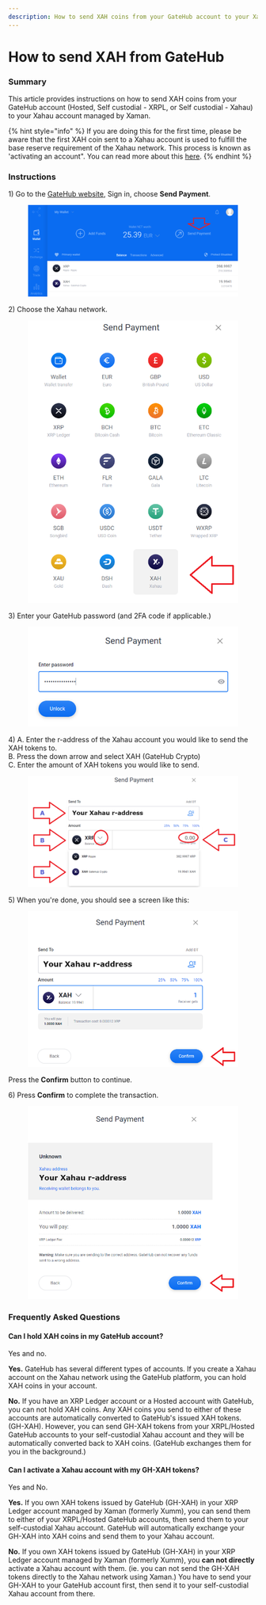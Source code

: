 ```yaml
---
description: How to send XAH coins from your GateHub account to your Xahau account
---
```


# How to send XAH from GateHub

### Summary

This article provides instructions on how to send XAH coins from your GateHub account (Hosted, Self custodial - XRPL, or Self custodial - Xahau) to your Xahau account managed by Xaman.

{% hint style="info" %}
If you are doing this for the first time, please be aware that the first XAH coin sent to a Xahau account is used to fulfill the base reserve requirement of the Xahau network. This process is known as 'activating an account". You can read more about this [here](../understanding-reserves-on-xahau.md).
{% endhint %}

### Instructions

1\) Go to the [GateHub website](https://gatehub.net/), Sign in, choose **Send Payment**.

<figure><img src="../../.gitbook/assets/Gatehub - Main page.png" alt=""><figcaption></figcaption></figure>

2\) Choose the Xahau network.

<figure><img src="../../.gitbook/assets/Gatehub - Main page - 2.png" alt=""><figcaption></figcaption></figure>

3\) Enter your GateHub password (and 2FA code if applicable.)

<figure><img src="../../.gitbook/assets/Gatehub - Main page - 3.png" alt=""><figcaption></figcaption></figure>

4\) A. Enter the r-address of the Xahau account you would like to send the XAH tokens to.\
&#x20;    B. Press the down arrow and select XAH (GateHub Crypto)\
&#x20;    C. Enter the amount of XAH tokens you would like to send.

<figure><img src="../../.gitbook/assets/Gatehub - Main page - 4.png" alt=""><figcaption></figcaption></figure>

5\) When you're done, you should see a screen like this:

<figure><img src="../../.gitbook/assets/Gatehub - Main page - 5.png" alt=""><figcaption></figcaption></figure>

Press the **Confirm** button to continue.

6\) Press **Confirm** to complete the transaction.



<figure><img src="../../.gitbook/assets/Gatehub - Main page - 6.png" alt=""><figcaption></figcaption></figure>

### Frequently Asked Questions

#### Can I hold XAH coins in my GateHub account?

Yes and no.

**Yes.** GateHub has several different types of accounts. If you create a Xahau account on the Xahau network using the GateHub platform, you can hold XAH coins in your account.

**No.** If you have an XRP Ledger account or a Hosted account with GateHub, you can not hold XAH coins. Any XAH coins you send to either of these accounts are automatically converted to GateHub's issued XAH tokens. (GH-XAH).  However, you can send GH-XAH tokens from your XRPL/Hosted GateHub accounts to your self-custodial Xahau account and they will be automatically converted back to XAH coins. (GateHub exchanges them for you in the background.)

#### Can I activate a Xahau account with my GH-XAH tokens?

Yes and No.&#x20;

**Yes.** If you own XAH tokens issued by GateHub (GH-XAH) in your XRP Ledger account managed by Xaman (formerly Xumm), you can send them to either of your XRPL/Hosted GateHub accounts, then send them to your self-custodial Xahau account. GateHub will automatically exchange your GH-XAH into XAH coins and send them to your Xahau account.&#x20;

**No.** If you own XAH tokens issued by GateHub (GH-XAH) in your XRP Ledger account managed by Xaman (formerly Xumm), you **can not directly** activate a Xahau account with them. (ie. you can not send the GH-XAH tokens directly to the Xahau network using Xaman.)  You have to send your GH-XAH to your GateHub account first, then send it to your self-custodial Xahau account from there.





